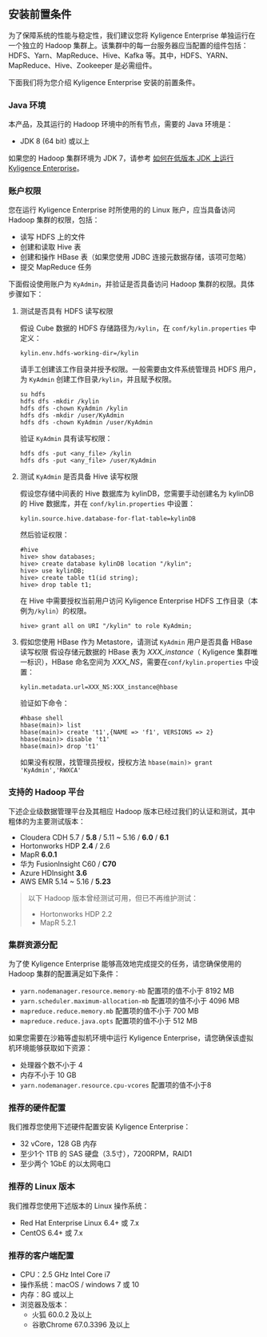 ## 安装前置条件

为了保障系统的性能与稳定性，我们建议您将 Kyligence Enterprise 单独运行在一个独立的 Hadoop 集群上。该集群中的每一台服务器应当配置的组件包括：HDFS、Yarn、MapReduce、Hive、Kafka 等。其中，HDFS、YARN、MapReduce、Hive、Zookeeper 是必需组件。

下面我们将为您介绍 Kyligence Enterprise 安装的前置条件。

### Java 环境

本产品，及其运行的 Hadoop 环境中的所有节点，需要的 Java 环境是：

- JDK 8 (64 bit) 或以上

如果您的 Hadoop 集群环境为 JDK 7，请参考 [如何在低版本 JDK 上运行 Kyligence Enterprise](../appendix/run_on_jdk7.cn.md)。

### 账户权限

您在运行 Kyligence Enterprise 时所使用的的 Linux 账户，应当具备访问 Hadoop 集群的权限，包括：

+ 读写 HDFS 上的文件
+ 创建和读取 Hive 表
+ 创建和操作 HBase 表（如果您使用 JDBC 连接元数据存储，该项可忽略）
+ 提交 MapReduce 任务

下面假设使用账户为 `KyAdmin`，并验证是否具备访问 Hadoop 集群的权限。具体步骤如下：

1. 测试是否具有 HDFS 读写权限

   假设 Cube 数据的 HDFS 存储路径为`/kylin`，在 `conf/kylin.properties` 中定义：

   ```properties
   kylin.env.hdfs-working-dir=/kylin
   ```

   请手工创建该工作目录并授予权限。一般需要由文件系统管理员 HDFS 用户，为 `KyAdmin` 创建工作目录`/kylin`，并且赋予权限。

   ```shell
   su hdfs
   hdfs dfs -mkdir /kylin
   hdfs dfs -chown KyAdmin /kylin
   hdfs dfs -mkdir /user/KyAdmin
   hdfs dfs -chown KyAdmin /user/KyAdmin
   ```
   验证 `KyAdmin` 具有读写权限：
   ```shell
   hdfs dfs -put <any_file> /kylin
   hdfs dfs -put <any_file> /user/KyAdmin   
   ```

2. 测试 `KyAdmin` 是否具备 Hive 读写权限

   假设您存储中间表的 Hive 数据库为 kylinDB，您需要手动创建名为 kylinDB 的 Hive 数据库，并在 `conf/kylin.properties` 中设置：

   ```properties
   kylin.source.hive.database-for-flat-table=kylinDB
   ```
   然后验证权限：

   ```shell
   #hive
   hive> show databases;
   hive> create database kylinDB location "/kylin";
   hive> use kylinDB;
   hive> create table t1(id string);
   hive> drop table t1;
   ```
   在 Hive 中需要授权当前用户访问 Kyligence Enterprise HDFS 工作目录（本例为`/kylin`）的权限。
   ```shell
   hive> grant all on URI "/kylin" to role KyAdmin;
   ```

3. 假如您使用 HBase 作为 Metastore，请测试 `KyAdmin` 用户是否具备 HBase 读写权限
   假设存储元数据的 HBase 表为 *XXX_instance*（ Kyligence 集群唯一标识），HBase 命名空间为 *XXX_NS*，需要在`conf/kylin.properties` 中设置：

   ```properties
   kylin.metadata.url=XXX_NS:XXX_instance@hbase
   ```

   验证如下命令：

   ```shell
   #hbase shell
   hbase(main)> list
   hbase(main)> create 't1',{NAME => 'f1', VERSIONS => 2}
   hbase(main)> disable 't1'
   hbase(main)> drop 't1'
   ```
   如果没有权限，找管理员授权，授权方法 `hbase(main)> grant 'KyAdmin','RWXCA'`

### 支持的 Hadoop 平台

下述企业级数据管理平台及其相应 Hadoop 版本已经过我们的认证和测试，其中粗体的为主要测试版本：

- Cloudera CDH 5.7 / **5.8** / 5.11 ~ 5.16 / **6.0** / **6.1**
- Hortonworks HDP **2.4** / 2.6
- MapR **6.0.1**
- 华为 FusionInsight C60 / **C70**
- Azure HDInsight **3.6**
- AWS EMR 5.14 ~ 5.16 / **5.23**

> 以下 Hadoop 版本曾经测试可用，但已不再维护测试：
> - Hortonworks HDP 2.2
> - MapR 5.2.1


### 集群资源分配

为了使 Kyligence Enterprise 能够高效地完成提交的任务，请您确保使用的 Hadoop 集群的配置满足如下条件：

+ `yarn.nodemanager.resource.memory-mb` 配置项的值不小于 8192 MB
+ `yarn.scheduler.maximum-allocation-mb` 配置项的值不小于 4096 MB
+ `mapreduce.reduce.memory.mb` 配置项的值不小于 700 MB
+ `mapreduce.reduce.java.opts` 配置项的值不小于 512 MB

如果您需要在沙箱等虚拟机环境中运行 Kyligence Enterprise，请您确保该虚拟机环境能够获取如下资源：

+ 处理器个数不小于 4
+ 内存不小于 10 GB
+ `yarn.nodemanager.resource.cpu-vcores` 配置项的值不小于8

### 推荐的硬件配置

我们推荐您使用下述硬件配置安装 Kyligence Enterprise：
+ 32 vCore，128 GB 内存
+ 至少1个 1TB 的 SAS 硬盘（3.5寸），7200RPM，RAID1
+ 至少两个 1GbE 的以太网电口

### 推荐的 Linux 版本

我们推荐您使用下述版本的 Linux 操作系统：

+ Red Hat Enterprise Linux 6.4+ 或 7.x
+ CentOS 6.4+ 或 7.x

### 推荐的客户端配置

- CPU：2.5 GHz Intel Core i7
- 操作系统：macOS / windows 7 或 10
- 内存：8G 或以上
- 浏览器及版本：
	+ 火狐 60.0.2 及以上
	+ 谷歌Chrome 67.0.3396 及以上
